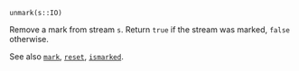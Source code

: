 ```
unmark(s::IO)
```

Remove a mark from stream `s`. Return `true` if the stream was marked, `false` otherwise.

See also [`mark`](@ref), [`reset`](@ref), [`ismarked`](@ref).

